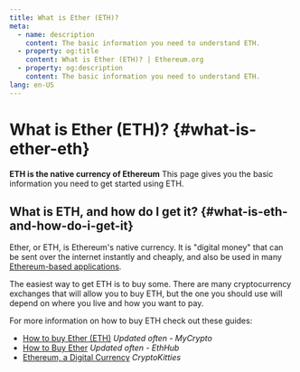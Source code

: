 ```yaml
---
title: What is Ether (ETH)?
meta:
  - name: description
    content: The basic information you need to understand ETH.
  - property: og:title
    content: What is Ether (ETH)? | Ethereum.org
  - property: og:description
    content: The basic information you need to understand ETH.
lang: en-US
---
```


# What is Ether (ETH)? {#what-is-ether-eth}

<div class="featured">

**ETH is the native currency of Ethereum** This page gives you the basic information you need to get started using ETH.

</div>

## What is ETH, and how do I get it? {#what-is-eth-and-how-do-i-get-it}

Ether, or ETH, is Ethereum's native currency. It is "digital money" that can be sent over the internet instantly and cheaply, and also be used in many [Ethereum-based applications](/dapps/).

The easiest way to get ETH is to buy some. There are many cryptocurrency exchanges that will allow you to buy ETH, but the one you should use will depend on where you live and how you want to pay.

For more information on how to buy ETH check out these guides:

- [How to buy Ether (ETH)](https://support.mycrypto.com/how-to/getting-started/how-to-buy-ether-with-usd) _Updated often - MyCrypto_
- [How to Buy Ether](https://docs.ethhub.io/using-ethereum/how-to-buy-ether/) _Updated often - EthHub_
- [Ethereum, a Digital Currency](https://www.cryptokitties.co/faq#ethereum-a-digital-currency) _CryptoKitties_
